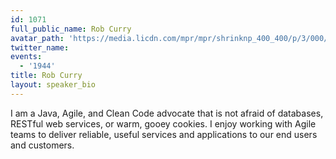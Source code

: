 ```yaml
---
id: 1071
full_public_name: Rob Curry
avatar_path: 'https://media.licdn.com/mpr/mpr/shrinknp_400_400/p/3/000/04e/00b/212072f.jpg'
twitter_name:
events:
  - '1944'
title: Rob Curry
layout: speaker_bio
---
```



I am a Java, Agile, and Clean Code advocate that is not afraid of databases, RESTful web services, or warm, gooey cookies.  I enjoy working with Agile teams to deliver reliable, useful services and applications to our end users and customers.